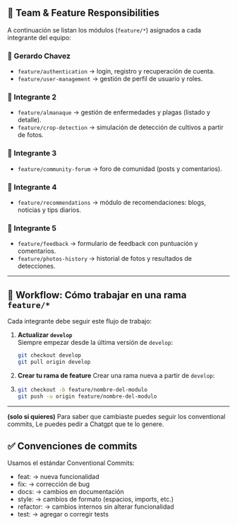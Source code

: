 ## 👥 Team & Feature Responsibilities

A continuación se listan los módulos (`feature/*`) asignados a cada integrante del equipo:

### 🔹 Gerardo Chavez
- `feature/authentication` → login, registro y recuperación de cuenta.
- `feature/user-management` → gestión de perfil de usuario y roles.

### 🔹 Integrante 2
- `feature/almanaque` → gestión de enfermedades y plagas (listado y detalle).
- `feature/crop-detection` → simulación de detección de cultivos a partir de fotos.

### 🔹 Integrante 3
- `feature/community-forum` → foro de comunidad (posts y comentarios).

### 🔹 Integrante 4
- `feature/recommendations` → módulo de recomendaciones: blogs, noticias y tips diarios.

### 🔹 Integrante 5
- `feature/feedback` → formulario de feedback con puntuación y comentarios.
- `feature/photos-history` → historial de fotos y resultados de detecciones.  

---

## 🔀 Workflow: Cómo trabajar en una rama `feature/*`

Cada integrante debe seguir este flujo de trabajo:

1. **Actualizar `develop`**  
   Siempre empezar desde la última versión de `develop`:
   ```bash
   git checkout develop
   git pull origin develop
   
2. **Crear tu rama de feature**
   Crear una rama nueva a partir de `develop`:
3. ```bash
   git checkout -b feature/nombre-del-modulo
   git push -u origin feature/nombre-del-modulo
   
---

**(solo si quieres)**
Para saber que cambiaste puedes seguir los conventional commits,
Le puedes pedir a Chatgpt que te lo genere.

## ✅ Convenciones de commits

Usamos el estándar Conventional Commits:

- feat: → nueva funcionalidad
- fix: → corrección de bug
- docs: → cambios en documentación
- style: → cambios de formato (espacios, imports, etc.)
- refactor: → cambios internos sin alterar funcionalidad
- test: → agregar o corregir tests